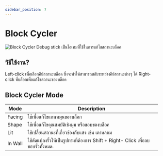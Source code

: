 ```yaml
---
sidebar_position: 7
---
```

# Block Cycler

![Block Cycler](\img\doc\features\block_cycler\BLOCK_CYCLER.png)
Debug stick เป็นไอเทมที่ใช้ในการแก้ไขสถานะบล็อค

## วิธีใช้งาน?

Left-click เพื่อเลือกคีย์สถานะบล็อค ซึ่งจะทำให้สามารถสลับระหว่างคีย์สถานะต่างๆ ได้
Right-click ที่บล็อกเพื่อแก้ไขสถานะของบล็อค

## Block Cycler Mode

| Mode    | Description                                                                       |
| ------- | --------------------------------------------------------------------------------- |
| Facing  | ใช้เพื่อแก้ไขแกนหมุนของบล็อก                                                      |
| Shape   | ใช้เพื่อแก้ไขคุณสมบัติเชิงมุม หรือขอบของบล็อค                                     |
| Lit     | ใช้เปลี่ยนสถานะที่เกี่ยวข้องกับแสง เช่น เตาหลอม                                   |
| In Wall | ใช้ดัดแปลงรั้วให้เป็นรูปทรงที่ต้องการ Shift + Right- Click เพื่อลบขอบรั้วทั้งหมด. |
